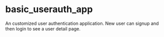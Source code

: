# basic_userauth_app

An customized user authentication application.
New user can signup and then login to see a user detail page.
